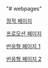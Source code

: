 "# webpages" 

[정적 페이지](https://yoonahchoi.github.io/webpages/portfolio/portfolio.html)

[프로모션 페이지](https://yoonahchoi.github.io/webpages/promotion/main.html)

[반응형 페이지 1](https://yoonahchoi.github.io/webpages/foodwith/main.html)

[반응형 페이지 2](https://yoonahchoi.github.io/webpages/foodwith/view.html)
